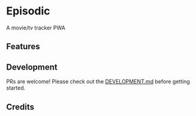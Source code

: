 # Episodic
A movie/tv tracker PWA

## Features

## Development
PRs are welcome! Please check out the [DEVELOPMENT.md](DEVELOPMENT.md) before
getting started.

## Credits
